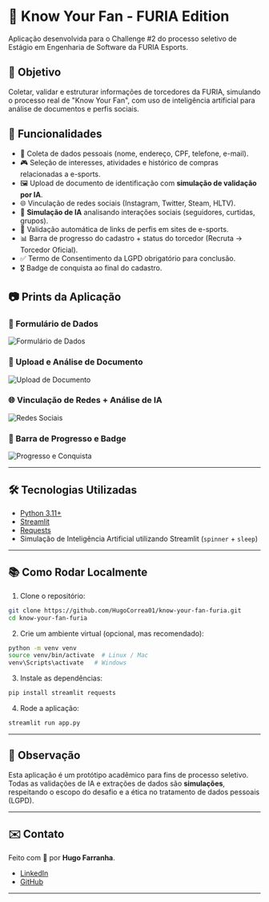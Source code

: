 
# 🧠 Know Your Fan - FURIA Edition

Aplicação desenvolvida para o Challenge #2 do processo seletivo de Estágio em Engenharia de Software da FURIA Esports.

## 🎯 Objetivo

Coletar, validar e estruturar informações de torcedores da FURIA, simulando o processo real de "Know Your Fan", com uso de inteligência artificial para análise de documentos e perfis sociais.

## 🚀 Funcionalidades

- 📑 Coleta de dados pessoais (nome, endereço, CPF, telefone, e-mail).
- 🎮 Seleção de interesses, atividades e histórico de compras relacionadas a e-sports.
- 🖼️ Upload de documento de identificação com **simulação de validação por IA**.
- 🌐 Vinculação de redes sociais (Instagram, Twitter, Steam, HLTV).
- 🧠 **Simulação de IA** analisando interações sociais (seguidores, curtidas, grupos).
- 🔗 Validação automática de links de perfis em sites de e-sports.
- 📊 Barra de progresso do cadastro + status do torcedor (Recruta → Torcedor Oficial).
- ✅ Termo de Consentimento da LGPD obrigatório para conclusão.
- 🎖️ Badge de conquista ao final do cadastro.

## 📷 Prints da Aplicação

### 📝 Formulário de Dados
![Formulário de Dados](./prints/formulario.png)

### 📑 Upload e Análise de Documento
![Upload de Documento](./prints/upload_ia.png)

### 🌐 Vinculação de Redes + Análise de IA
![Redes Sociais](./prints/redes_ia.png)

### 🚀 Barra de Progresso e Badge
![Progresso e Conquista](./prints/progresso_badge.png)

---

## 🛠️ Tecnologias Utilizadas

- [Python 3.11+](https://www.python.org/)
- [Streamlit](https://streamlit.io/)
- [Requests](https://docs.python-requests.org/en/latest/)
- Simulação de Inteligência Artificial utilizando Streamlit (`spinner` + `sleep`)

---

## 📚 Como Rodar Localmente

1. Clone o repositório:

```bash
git clone https://github.com/HugoCorrea01/know-your-fan-furia.git
cd know-your-fan-furia
```

2. Crie um ambiente virtual (opcional, mas recomendado):

```bash
python -m venv venv
source venv/bin/activate  # Linux / Mac
venv\Scripts\activate   # Windows
```

3. Instale as dependências:

```bash
pip install streamlit requests
```

4. Rode a aplicação:

```bash
streamlit run app.py
```

---

## 🧠 Observação

Esta aplicação é um protótipo acadêmico para fins de processo seletivo.  
Todas as validações de IA e extrações de dados são **simulações**, respeitando o escopo do desafio e a ética no tratamento de dados pessoais (LGPD).

---

## ✉️ Contato

Feito com 💜 por **Hugo Farranha**.

- [LinkedIn](https://www.linkedin.com/in/hugo-farranha-843724268/)
- [GitHub](https://github.com/HugoCorrea01)

---
